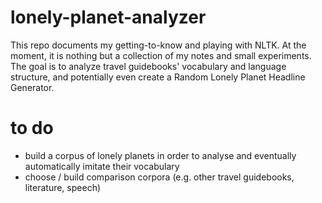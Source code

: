 # lonely-planet-analyzer
This repo documents my getting-to-know and playing with NLTK. At the moment, it is nothing but a collection of my notes and small experiments.
The goal is to analyze travel guidebooks' vocabulary and language structure, and potentially even create a Random Lonely Planet Headline Generator.

# to do
- build a corpus of lonely planets in order to analyse and eventually automatically imitate their vocabulary
- choose / build comparison corpora (e.g. other travel guidebooks, literature, speech)
